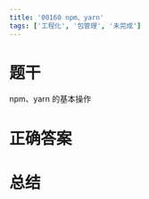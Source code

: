 ```yaml
---
title: '00160 npm、yarn'
tags: ['工程化', '包管理', '未完成']
---
```


# 题干

npm、yarn 的基本操作

# 正确答案



# 总结



<script>
  function func() {

  }
  
</script>